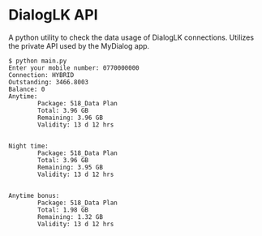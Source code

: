 
# DialogLK API

A python utility to check the data usage of DialogLK connections. Utilizes the private API used by the MyDialog app.
    
    $ python main.py
    Enter your mobile number: 0770000000
    Connection: HYBRID
    Outstanding: 3466.8003
    Balance: 0
    Anytime:
            Package: 518_Data Plan
            Total: 3.96 GB
            Remaining: 3.96 GB
            Validity: 13 d 12 hrs


    Night time:
            Package: 518_Data Plan
            Total: 3.96 GB
            Remaining: 3.95 GB
            Validity: 13 d 12 hrs


    Anytime bonus:
            Package: 518_Data Plan
            Total: 1.98 GB
            Remaining: 1.32 GB
            Validity: 13 d 12 hrs

